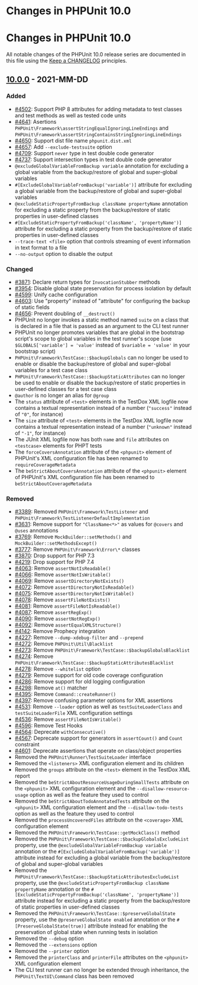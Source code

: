 # Changes in PHPUnit 10.0
# Changes in PHPUnit 10.0

All notable changes of the PHPUnit 10.0 release series are documented in this file using the [Keep a CHANGELOG](https://keepachangelog.com/) principles.

## [10.0.0] - 2021-MM-DD

### Added

* [#4502](https://github.com/sebastianbergmann/phpunit/issues/4502): Support PHP 8 attributes for adding metadata to test classes and test methods as well as tested code units
* [#4641](https://github.com/sebastianbergmann/phpunit/issues/4641): Asertions `PHPUnit\Framework\assertStringEqualIgnoringLineEndings` and `PHPUnit\Framework\assertStringContainsStringIgnoringLineEndings`
* [#4650](https://github.com/sebastianbergmann/phpunit/issues/4650): Support dist file name `phpunit.dist.xml`
* [#4657](https://github.com/sebastianbergmann/phpunit/pull/4657): Add `--exclude-testsuite` option
* [#4709](https://github.com/sebastianbergmann/phpunit/issues/4709): Support `never` type in test double code generator
* [#4737](https://github.com/sebastianbergmann/phpunit/issues/4737): Support intersection types in test double code generator
* `@excludeGlobalVariableFromBackup variable` annotation for excluding a global variable from the backup/restore of global and super-global variables
* `#[ExcludeGlobalVariableFromBackup('variable')]` attribute for excluding a global variable from the backup/restore of global and super-global variables
* `@excludeStaticPropertyFromBackup className propertyName` annotation for excluding a static property from the backup/restore of static properties in user-defined classes
* `#[ExcludeStaticPropertyFromBackup('className', 'propertyName')]` attribute for excluding a static property from the backup/restore of static properties in user-defined classes
* `--trace-text <file>` option that controls streaming of event information in text format to a file
* `--no-output` option to disable the output

### Changed

* [#3871](https://github.com/sebastianbergmann/phpunit/issues/3871): Declare return types for `InvocationStubber` methods
* [#3954](https://github.com/sebastianbergmann/phpunit/issues/3954): Disable global state preservation for process isolation by default
* [#4599](https://github.com/sebastianbergmann/phpunit/issues/4599): Unify cache configuration
* [#4603](https://github.com/sebastianbergmann/phpunit/issues/4603): Use "property" instead of "attribute" for configuring the backup of static fields
* [#4656](https://github.com/sebastianbergmann/phpunit/issues/4656): Prevent doubling of `__destruct()`
* PHPUnit no longer invokes a static method named `suite` on a class that is declared in a file that is passed as an argument to the CLI test runner
* PHPUnit no longer promotes variables that are global in the bootstrap script's scope to global variables in the test runner's scope (use `$GLOBALS['variable'] = 'value'` instead of `$variable = 'value'` in your bootstrap script)
* `PHPUnit\Framework\TestCase::$backupGlobals` can no longer be used to enable or disable the backup/restore of global and super-global variables for a test case class
* `PHPUnit\Framework\TestCase::$backupStaticAttributes` can no longer be used to enable or disable the backup/restore of static properties in user-defined classes for a test case class
* `@author` is no longer an alias for `@group`
* The `status` attribute of `<test>` elements in the TestDox XML logfile now contains a textual representation instead of a number (`"success"` instead of `"0"`, for instance)
* The `size` attribute of `<test>` elements in the TestDox XML logfile now contains a textual representation instead of a number (`"unknown"` instead of `"-1"`, for instance)
* The JUnit XML logfile now has both `name` and `file` attributes on `<testcase>` elements for PHPT tests
* The `forceCoversAnnotation` attribute of the `<phpunit>` element of PHPUnit's XML configuration file has been renamed to `requireCoverageMetadata`
* The `beStrictAboutCoversAnnotation` attribute of the `<phpunit>` element of PHPUnit's XML configuration file has been renamed to `beStrictAboutCoverageMetadata`

### Removed

* [#3389](https://github.com/sebastianbergmann/phpunit/issues/3389): Removed `PHPUnit\Framework\TestListener` and `PHPUnit\Framework\TestListenerDefaultImplementation`
* [#3631](https://github.com/sebastianbergmann/phpunit/issues/3631): Remove support for `"ClassName<*>"` as values for `@covers` and `@uses` annotations
* [#3769](https://github.com/sebastianbergmann/phpunit/issues/3769): Remove `MockBuilder::setMethods()` and `MockBuilder::setMethodsExcept()`
* [#3777](https://github.com/sebastianbergmann/phpunit/issues/3777): Remove `PHPUnit\Framework\Error\*` classes
* [#3870](https://github.com/sebastianbergmann/phpunit/issues/3870): Drop support for PHP 7.3
* [#4219](https://github.com/sebastianbergmann/phpunit/issues/4219): Drop support for PHP 7.4
* [#4063](https://github.com/sebastianbergmann/phpunit/issues/4063): Remove `assertNotIsReadable()`
* [#4066](https://github.com/sebastianbergmann/phpunit/issues/4066): Remove `assertNotIsWritable()`
* [#4069](https://github.com/sebastianbergmann/phpunit/issues/4069): Remove `assertDirectoryNotExists()`
* [#4072](https://github.com/sebastianbergmann/phpunit/issues/4072): Remove `assertDirectoryNotIsReadable()`
* [#4075](https://github.com/sebastianbergmann/phpunit/issues/4075): Remove `assertDirectoryNotIsWritable()`
* [#4078](https://github.com/sebastianbergmann/phpunit/issues/4078): Remove `assertFileNotExists()`
* [#4081](https://github.com/sebastianbergmann/phpunit/issues/4081): Remove `assertFileNotIsReadable()`
* [#4087](https://github.com/sebastianbergmann/phpunit/issues/4087): Remove `assertRegExp()`
* [#4090](https://github.com/sebastianbergmann/phpunit/issues/4090): Remove `assertNotRegExp()`
* [#4092](https://github.com/sebastianbergmann/phpunit/issues/4092): Remove `assertEqualXMLStructure()`
* [#4142](https://github.com/sebastianbergmann/phpunit/issues/4142): Remove Prophecy integration
* [#4227](https://github.com/sebastianbergmann/phpunit/issues/4227): Remove `--dump-xdebug-filter` and `--prepend`
* [#4272](https://github.com/sebastianbergmann/phpunit/issues/4272): Remove `PHPUnit\Util\Blacklist`
* [#4273](https://github.com/sebastianbergmann/phpunit/issues/4273): Remove `PHPUnit\Framework\TestCase::$backupGlobalsBlacklist`
* [#4274](https://github.com/sebastianbergmann/phpunit/issues/4274): Remove `PHPUnit\Framework\TestCase::$backupStaticAttributesBlacklist`
* [#4278](https://github.com/sebastianbergmann/phpunit/issues/4278): Remove `--whitelist` option
* [#4279](https://github.com/sebastianbergmann/phpunit/issues/4279): Remove support for old code coverage configuration
* [#4286](https://github.com/sebastianbergmann/phpunit/issues/4286): Remove support for old logging configuration
* [#4298](https://github.com/sebastianbergmann/phpunit/issues/4298): Remove `at()` matcher
* [#4395](https://github.com/sebastianbergmann/phpunit/issues/4395): Remove `Command::createRunner()`
* [#4397](https://github.com/sebastianbergmann/phpunit/issues/4397): Remove confusing parameter options for XML assertions
* [#4531](https://github.com/sebastianbergmann/phpunit/pull/4531): Remove `--loader` option as well as `testSuiteLoaderClass` and `testSuiteLoaderFile` XML configuration settings
* [#4536](https://github.com/sebastianbergmann/phpunit/issues/4536): Remove `assertFileNotIsWritable()`
* [#4596](https://github.com/sebastianbergmann/phpunit/issues/4595): Remove Test Hooks
* [#4564](https://github.com/sebastianbergmann/phpunit/issues/4564): Deprecate `withConsecutive()`
* [#4567](https://github.com/sebastianbergmann/phpunit/issues/4567): Deprecate support for generators in `assertCount()` and `Count` constraint
* [#4601](https://github.com/sebastianbergmann/phpunit/issues/4601): Deprecate assertions that operate on class/object properties
* Removed the `PHPUnit\Runner\TestSuiteLoader` interface
* Removed the `<listeners>` XML configuration element and its children
* Removed the `groups` attribute on the `<test>` element in the TestDox XML report
* Removed the `beStrictAboutResourceUsageDuringSmallTests` attribute on the `<phpunit>` XML configuration element and the `--disallow-resource-usage` option as well as the feature they used to control
* Removed the `beStrictAboutTodoAnnotatedTests` attribute on the `<phpunit>` XML configuration element and the `--disallow-todo-tests` option as well as the feature they used to control
* Removed the `processUncoveredFiles` attribute on the `<coverage>` XML configuration element
* Removed the `PHPUnit\Framework\TestCase::getMockClass()` method
* Removed the `PHPUnit\Framework\TestCase::$backupGlobalsExcludeList` property, use the `@excludeGlobalVariableFromBackup variable` annotation or the `#[ExcludeGlobalVariableFromBackup('variable')]` attribute instead for excluding a global variable from the backup/restore of global and super-global variables
* Removed the `PHPUnit\Framework\TestCase::$backupStaticAttributesExcludeList` property, use the `@excludeStaticPropertyFromBackup className propertyName` annotation or the `#[ExcludeStaticPropertyFromBackup('className', 'propertyName')]` attribute instead for excluding a static property from the backup/restore of static properties in user-defined classes
* Removed the `PHPUnit\Framework\TestCase::$preserveGlobalState` property, use the `@preserveGlobalState enabled` annotation or the `#[PreserveGlobalState(true)]` attribute instead for enabling the preservation of global state when running tests in isolation
* Removed the `--debug` option
* Removed the `--extensions` option
* Removed the `--printer` option
* Removed the `printerClass` and `printerFile` attributes on the `<phpunit>` XML configuration element
* The CLI test runner can no longer be extended through inheritance, the `PHPUnit\TextUI\Command` class has been removed

[10.0.0]: https://github.com/sebastianbergmann/phpunit/compare/9.5...master
